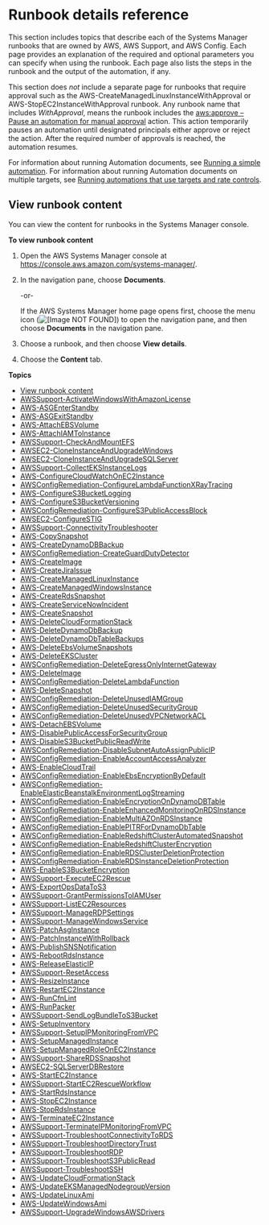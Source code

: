 # Runbook details reference<a name="automation-documents-reference-details"></a>

This section includes topics that describe each of the Systems Manager runbooks that are owned by AWS, AWS Support, and AWS Config\. Each page provides an explanation of the required and optional parameters you can specify when using the runbook\. Each page also lists the steps in the runbook and the output of the automation, if any\. 

This section does *not* include a separate page for runbooks that require approval such as the AWS\-CreateManagedLinuxInstanceWithApproval or AWS\-StopEC2InstanceWithApproval runbook\. Any runbook name that includes *WithApproval*, means the runbook includes the [aws:approve – Pause an automation for manual approval](automation-action-approve.md) action\. This action temporarily pauses an automation until designated principals either approve or reject the action\. After the required number of approvals is reached, the automation resumes\. 

For information about running Automation documents, see [Running a simple automation](automation-working-executing.md)\. For information about running Automation documents on multiple targets, see [Running automations that use targets and rate controls](automation-working-targets-and-rate-controls.md)\.

## View runbook content<a name="view-automation-json"></a>

You can view the content for runbooks in the Systems Manager console\.

**To view runbook content**

1. Open the AWS Systems Manager console at [https://console\.aws\.amazon\.com/systems\-manager/](https://console.aws.amazon.com/systems-manager/)\.

1. In the navigation pane, choose **Documents**\.

   \-or\-

   If the AWS Systems Manager home page opens first, choose the menu icon \(![\[Image NOT FOUND\]](http://docs.aws.amazon.com/systems-manager/latest/userguide/images/menu-icon-small.png)\) to open the navigation pane, and then choose **Documents** in the navigation pane\.

1. Choose a runbook, and then choose **View details**\.

1. Choose the **Content** tab\.

**Topics**
+ [View runbook content](#view-automation-json)
+ [AWSSupport\-ActivateWindowsWithAmazonLicense](automation-awssupport-activatewindowswithamazonlicense.md)
+ [AWS\-ASGEnterStandby](automation-aws-asgenterstandby.md)
+ [AWS\-ASGExitStandby](automation-aws-asgexitstandby.md)
+ [AWS\-AttachEBSVolume](automation-aws-attachebsvolume.md)
+ [AWS\-AttachIAMToInstance](automation-aws-attachiamtoinstance.md)
+ [AWSSupport\-CheckAndMountEFS](automation-awssupport-check-and-mount-efs.md)
+ [AWSEC2\-CloneInstanceAndUpgradeWindows](automation-awsec2-CloneInstanceAndUpgradeWindows.md)
+ [AWSEC2\-CloneInstanceAndUpgradeSQLServer](automation-awsec2-CloneInstanceAndUpgradeSQLServer.md)
+ [AWSSupport\-CollectEKSInstanceLogs](automation-awssupport-collecteksinstancelogs.md)
+ [AWS\-ConfigureCloudWatchOnEC2Instance](automation-aws-configurecloudwatchonec2instance.md)
+ [AWSConfigRemediation\-ConfigureLambdaFunctionXRayTracing](automation-aws-config-lambda-xray.md)
+ [AWS\-ConfigureS3BucketLogging](automation-aws-configures3bucketlogging.md)
+ [AWS\-ConfigureS3BucketVersioning](automation-aws-configures3bucketversioning.md)
+ [AWSConfigRemediation\-ConfigureS3PublicAccessBlock](automation-aws-block-public-s3.md)
+ [AWSEC2\-ConfigureSTIG](awsec2-configurestig.md)
+ [AWSSupport\-ConnectivityTroubleshooter](automation-awssupport-connectivitytroubleshooter.md)
+ [AWS\-CopySnapshot](automation-aws-copysnapshot.md)
+ [AWS\-CreateDynamoDBBackup](automation-aws-createdynamodbbackup.md)
+ [AWSConfigRemediation\-CreateGuardDutyDetector](automation-aws-enable-guard-detect.md)
+ [AWS\-CreateImage](automation-aws-createimage.md)
+ [AWS\-CreateJiraIssue](automation-aws-createjiraissue.md)
+ [AWS\-CreateManagedLinuxInstance](automation-aws-createmanagedlinuxinstance.md)
+ [AWS\-CreateManagedWindowsInstance](automation-aws-createmanagedwindowsinstance.md)
+ [AWS\-CreateRdsSnapshot](automation-aws-createrdssnapshot.md)
+ [AWS\-CreateServiceNowIncident](automation-aws-createservicenowincident.md)
+ [AWS\-CreateSnapshot](automation-aws-createsnapshot.md)
+ [AWS\-DeleteCloudFormationStack](automation-aws-deletecloudformationstack.md)
+ [AWS\-DeleteDynamoDbBackup](automation-aws-deletedynamodbbackup.md)
+ [AWS\-DeleteDynamoDbTableBackups](automation-aws-deletedynamodbtablebackups.md)
+ [AWS\-DeleteEbsVolumeSnapshots](automation-aws-deleteebsvolumesnapshots.md)
+ [AWS\-DeleteEKSCluster](automation-aws-deleteekscluster.md)
+ [AWSConfigRemediation\-DeleteEgressOnlyInternetGateway](automation-aws-delete-egress-igw.md)
+ [AWS\-DeleteImage](automation-aws-deleteimage.md)
+ [AWSConfigRemediation\-DeleteLambdaFunction](automation-aws-delete-lambda.md)
+ [AWS\-DeleteSnapshot](automation-aws-deletesnapshot.md)
+ [AWSConfigRemediation\-DeleteUnusedIAMGroup](automation-aws-delete-iam-group.md)
+ [AWSConfigRemediation\-DeleteUnusedSecurityGroup](automation-aws-delete-ec2-security-group.md)
+ [AWSConfigRemediation\-DeleteUnusedVPCNetworkACL](automation-aws-delete-vpc-nacl.md)
+ [AWS\-DetachEBSVolume](automation-aws-detachebsvolume.md)
+ [AWS\-DisablePublicAccessForSecurityGroup](automation-aws-disablepublicaccessforsecuritygroup.md)
+ [AWS\-DisableS3BucketPublicReadWrite](automation-aws-disables3bucketpublicreadwrite.md)
+ [AWSConfigRemediation\-DisableSubnetAutoAssignPublicIP](automation-aws-disable-subnet-auto-public-ip.md)
+ [AWSConfigRemediation\-EnableAccountAccessAnalyzer](automation-aws-enable-account-access-analyzer.md)
+ [AWS\-EnableCloudTrail](automation-aws-enablecloudtrail.md)
+ [AWSConfigRemediation\-EnableEbsEncryptionByDefault](automation-aws-enable-ebs-encryption.md)
+ [AWSConfigRemediation\-EnableElasticBeanstalkEnvironmentLogStreaming](automation-aws-enable-eb-logging.md)
+ [AWSConfigRemediation\-EnableEncryptionOnDynamoDBTable](automation-aws-enable-ddb-encrypt.md)
+ [AWSConfigRemediation\-EnableEnhancedMonitoringOnRDSInstance](automation-aws-enable-rds-monitoring.md)
+ [AWSConfigRemediation\-EnableMultiAZOnRDSInstance](automation-aws-multi-az-rds.md)
+ [AWSConfigRemediation\-EnablePITRForDynamoDbTable](automation-aws-enable-pitr-ddb.md)
+ [AWSConfigRemediation\-EnableRedshiftClusterAutomatedSnapshot](automation-aws-enable-redshift-snapshot.md)
+ [AWSConfigRemediation\-EnableRedshiftClusterEncryption](automation-aws-enable-redshift-encrypt.md)
+ [AWSConfigRemediation\-EnableRDSClusterDeletionProtection](automation-aws-enable-rds-cluster-deletion-protection.md)
+ [AWSConfigRemediation\-EnableRDSInstanceDeletionProtection](automation-aws-enable-rds-instance-deletion-protection.md)
+ [AWS\-EnableS3BucketEncryption](automation-aws-enableS3bucketencryption.md)
+ [AWSSupport\-ExecuteEC2Rescue](automation-awssupport-executeec2rescue.md)
+ [AWS\-ExportOpsDataToS3](automation-aws-exportopsdatatos3.md)
+ [AWSSupport\-GrantPermissionsToIAMUser](automation-awssupport-grantpermissionstoiamuser.md)
+ [AWSSupport\-ListEC2Resources](automation-awssupport-listec2resources.md)
+ [AWSSupport\-ManageRDPSettings](automation-awssupport-managerdpsettings.md)
+ [AWSSupport\-ManageWindowsService](automation-awssupport-managewindowsservice.md)
+ [AWS\-PatchAsgInstance](automation-aws-patchasginstance.md)
+ [AWS\-PatchInstanceWithRollback](automation-aws-patchinstancewithrollback.md)
+ [AWS\-PublishSNSNotification](automation-aws-publishsnsnotification.md)
+ [AWS\-RebootRdsInstance](automation-aws-rebootrdsinstance.md)
+ [AWS\-ReleaseElasticIP](automation-aws-releaseelasticip.md)
+ [AWSSupport\-ResetAccess](automation-awssupport-resetaccess.md)
+ [AWS\-ResizeInstance](automation-aws-resizeinstance.md)
+ [AWS\-RestartEC2Instance](automation-aws-restartec2instance.md)
+ [AWS\-RunCfnLint](automation-aws-runcfnlint.md)
+ [AWS\-RunPacker](automation-aws-runpacker.md)
+ [AWSSupport\-SendLogBundleToS3Bucket](automation-awssupport-sendlogbundletos3bucket.md)
+ [AWS\-SetupInventory](automation-aws-setupinventory.md)
+ [AWSSupport\-SetupIPMonitoringFromVPC](automation-awssupport-setupipmonitoringfromvpc.md)
+ [AWS\-SetupManagedInstance](automation-aws-setupmanagedinstance.md)
+ [AWS\-SetupManagedRoleOnEC2Instance](automation-aws-setupmanagedroleonec2instance.md)
+ [AWSSupport\-ShareRDSSnapshot](automation-aws-sharerdssnapshot.md)
+ [AWSEC2\-SQLServerDBRestore](automation-awsec2-sqlserverdbrestore.md)
+ [AWS\-StartEC2Instance](automation-aws-startec2instance.md)
+ [AWSSupport\-StartEC2RescueWorkflow](automation-awssupport-startec2rescueworkflow.md)
+ [AWS\-StartRdsInstance](automation-aws-startrdsinstance.md)
+ [AWS\-StopEC2Instance](automation-aws-stopec2instance.md)
+ [AWS\-StopRdsInstance](automation-aws-stoprdsinstance.md)
+ [AWS\-TerminateEC2Instance](automation-aws-terminateec2instance.md)
+ [AWSSupport\-TerminateIPMonitoringFromVPC](automation-awssupport-terminateipmonitoringfromvpc.md)
+ [AWSSupport\-TroubleshootConnectivityToRDS](automation-awssupport-troubleshootconnectivitytords.md)
+ [AWSSupport\-TroubleshootDirectoryTrust](automation-awssupport-troubleshootdirectorytrust.md)
+ [AWSSupport\-TroubleshootRDP](automation-awssupport-troubleshootrdp.md)
+ [AWSSupport\-TroubleshootS3PublicRead](automation-awssupport-troubleshoots3publicread.md)
+ [AWSSupport\-TroubleshootSSH](automation-awssupport-troubleshootssh.md)
+ [AWS\-UpdateCloudFormationStack](automation-aws-updatecloudformationstack.md)
+ [AWS\-UpdateEKSManagedNodegroupVersion](automation-aws-updateeksmanagednodegroupversion.md)
+ [AWS\-UpdateLinuxAmi](automation-aws-updatelinuxami.md)
+ [AWS\-UpdateWindowsAmi](automation-aws-updatewindowsami.md)
+ [AWSSupport\-UpgradeWindowsAWSDrivers](automation-awssupport-upgradewindowsawsdrivers.md)
